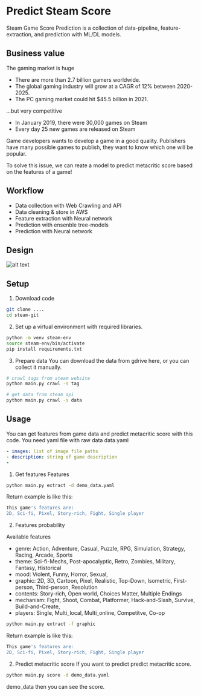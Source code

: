 # Predict Steam Score

Steam Game Score Prediction is a collection of data-pipeline, feature-extraction, and prediction with ML/DL models. 

## Business value
The gaming market is huge
- There are more than 2.7 billion gamers worldwide.
- The global gaming industry will grow at a CAGR of 12% between 2020-2025.
- The PC gaming market could hit $45.5 billion in 2021.

...but very competitive
- In January 2019, there were 30,000 games on Steam
- Every day 25 new games are released on Steam

Game developers wants to develop a game in a good quality.
Publishers have many possible games to publish, they want to know which one will be popular.

To solve this issue,
we can reate a model to predict metacritic score based on the features of a game!

## Workflow
- Data collection with Web Crawling and API
- Data cleaning & store in AWS
- Feature extraction with Neural network
- Prediction with ensenble tree-models
- Prediction with Neural network

## Design
![alt text](https://github.com/[username]/[reponame]/blob/[branch]/image.jpg?raw=true)

## Setup
1) Download code
```bash
git clone ....
cd steam-git
```
2) Set up a virtual environment with required libraries.
```bash
python -m venv steam-env
source steam-env/bin/activate
pip install requirements.txt
```
3) Prepare data 
You can download the data from gdrive here, or you can collect it manually.
```bash
# crawl tags from steam website
python main.py crawl -s tag 

# get data from steam api
python main.py crawl -s data
```

## Usage

You can get features from game data and predict metacritic score with this code.
You need yaml file with raw data
data.yaml
```yaml
- images: list of image file paths
- description: string of game description
- 
```

1) Get features
Features
```bash
python main.py extract -d demo_data.yaml
```
Return example is like this:
```bash
This game's features are:
2D, Sci-fi, Pixel, Story-rich, Fight, Single player
```
2) Features probability

Available features</br>
- genre: Action, Adventure, Casual, Puzzle, RPG, Simulation, Strategy, Racing, Arcade, Sports
- theme: Sci-fi-Mechs, Post-apocalyptic, Retro, Zombies, Military, Fantasy, Historical
- mood: Violent, Funny, Horror, Sexual,
- graphic: 2D, 3D, Cartoon, Pixel, Realistic, Top-Down, Isometric, First-person, Third-person, Resolution
- contents: Story-rich, Open world, Choices Matter, Multiple Endings
- mechanism: Fight, Shoot, Combat, Platformer, Hack-and-Slash, Survive, Build-and-Create,
- players: Single, Multi_local, Multi_online, Competitve, Co-op

```bash
python main.py extract -f graphic
```
Return example is like this:
```bash
This game's features are:
2D, Sci-fi, Pixel, Story-rich, Fight, Single player
```

2) Predict metacritic score
If you want to predict predict metacritic score.

```bash
python main.py score -d demo_data.yaml
```
demo_data then you can see the score.
